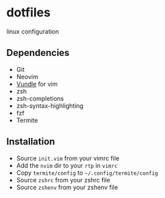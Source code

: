 # dotfiles
linux configuration

## Dependencies
 - Git
 - Neovim
  - [Vundle](https://github.com/VundleVim/Vundle.vim) for vim
 - zsh
  - zsh-completions
  - zsh-syntax-highlighting
 - fzf
 - Termite

## Installation
 - Source `init.vim` from your vimrc file
 - Add the `nvim` dir to your `rtp` in `vimrc`
 - Copy `termite/config` to `~/.config/termite/config`
 - Source `zshrc` from your zshrc file
 - Source `zshenv` from your zshenv file
